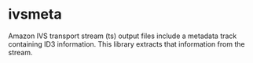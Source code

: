 # ivsmeta
Amazon IVS transport stream (ts) output files include a metadata track containing ID3 information. This library extracts that information from the stream.
